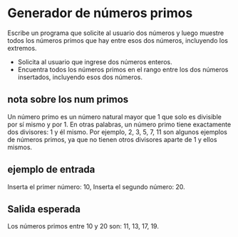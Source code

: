 # Generador de números primos

Escribe un programa que solicite al usuario dos números y luego muestre todos los números primos que hay entre esos dos números, incluyendo los extremos.

- Solicita al usuario que ingrese dos números enteros.
- Encuentra todos los números primos en el rango entre los dos números insertados, incluyendo esos dos números.

## nota sobre los num primos

Un número primo es un número natural mayor que 1 que solo es divisible por sí mismo y por 1. En otras palabras, un número primo tiene exactamente dos divisores: 1 y él mismo. Por ejemplo, 2, 3, 5, 7, 11 son algunos ejemplos de números primos, ya que no tienen otros divisores aparte de 1 y ellos mismos.

## ejemplo de entrada

Inserta el primer número: 10, Inserta el segundo número: 20.

## Salida esperada

Los números primos entre 10 y 20 son: 11, 13, 17, 19.
